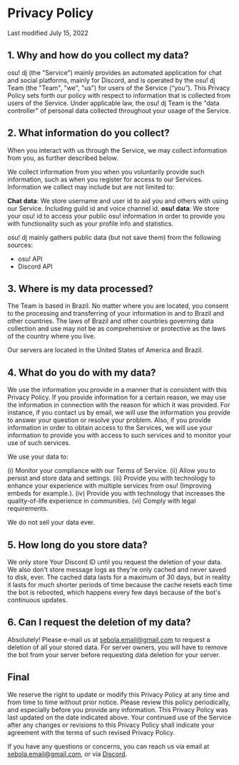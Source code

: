 # Privacy Policy

Last modified July 15, 2022

## 1. Why and how do you collect my data?

osu! dj (the "Service") mainly provides an automated application for chat and social platforms, mainly for Discord, and is operated by the osu! dj Team (the "Team", "we", "us") for users of the Service (“you”). This Privacy Policy sets forth our policy with respect to information that is collected from users of the Service. Under applicable law, the osu! dj Team is the "data controller" of personal data collected throughout your usage of the Service.

## 2. What information do you collect?

When you interact with us through the Service, we may collect information from you, as further described below.

We collect information from you when you voluntarily provide such information, such as when you register for access to our Services. Information we collect may include but are not limited to:

**Chat data**: We store username and user id to aid you and others with using our Service. Including guild id and voice channel id.
**osu! data**: We store your osu! id to access your public osu! information in order to provide you with functionality such as your profile info and statistics.

osu! dj mainly gathers public data (but not save them) from the following sources:

-   osu! API
-   Discord API

## 3. Where is my data processed?

The Team is based in Brazil. No matter where you are located, you consent to the processing and transferring of your information in and to Brazil and other countries. The laws of Brazil and other countries governing data collection and use may not be as comprehensive or protective as the laws of the country where you live.

Our servers are located in the United States of America and Brazil.

## 4. What do you do with my data?

We use the information you provide in a manner that is consistent with this Privacy Policy. If you provide information for a certain reason, we may use the information in connection with the reason for which it was provided. For instance, if you contact us by email, we will use the information you provide to answer your question or resolve your problem. Also, if you provide information in order to obtain access to the Services, we will use your information to provide you with access to such services and to monitor your use of such services.

We use your data to:

(i) Monitor your compliance with our Terms of Service.
(ii) Allow you to persist and store data and settings.
(iii) Provide you with technology to enhance your experience with multiple services from osu! (Improving embeds for example.).
(iv) Provide you with technology that increases the quality-of-life experience in communities.
(vi) Comply with legal requirements.

We do not sell your data ever.

## 5. How long do you store data?

We only store Your Discord ID until you request the deletion of your data. We also don't store message logs as they're only cached and never saved to disk, ever.
The cached data lasts for a maximum of 30 days, but in reality it lasts for much shorter periods of time because the cache resets each time the bot is rebooted, which happens every few days because of the bot's continuous updates.

## 6. Can I request the deletion of my data?

Absolutely! Please e-mail us at sebola.email@gmail.com to request a deletion of all your stored data.
For server owners, you will have to remove the bot from your server before requesting data deletion for your server.

## Final

We reserve the right to update or modify this Privacy Policy at any time and from time to time without prior notice. Please review this policy periodically, and especially before you provide any information. This Privacy Policy was last updated on the date indicated above. Your continued use of the Service after any changes or revisions to this Privacy Policy shall indicate your agreement with the terms of such revised Privacy Policy.

If you have any questions or concerns, you can reach us via email at sebola.email@gmail.com, or via [Discord](https://discord.gg/T6AJfnDHYP).
